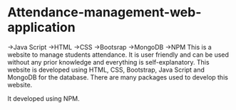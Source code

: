# Attendance-management-web-application
->Java Script
->HTML
->CSS
->Bootsrap
->MongoDB
->NPM
This is a website to manage students attendance. It is user friendly and can be used without any prior knowledge and everything is self-explanatory.
This website is developed using HTML, CSS, Bootstrap, Java Script and MongoDB for the database.
There are many packages used to develop this website. 

It developed using NPM.
